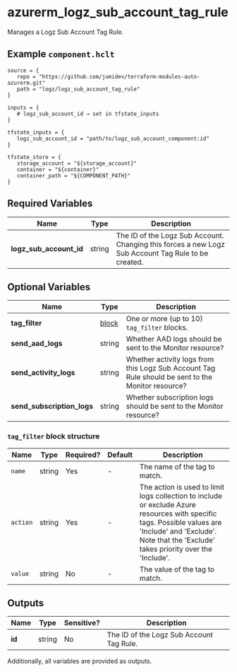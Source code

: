 # azurerm_logz_sub_account_tag_rule

Manages a Logz Sub Account Tag Rule.

## Example `component.hclt`

```hcl
source = {
   repo = "https://github.com/jumidev/terraform-modules-auto-azurerm.git"   
   path = "logz/logz_sub_account_tag_rule"   
}

inputs = {
   # logz_sub_account_id → set in tfstate_inputs
}

tfstate_inputs = {
   logz_sub_account_id = "path/to/logz_sub_account_component:id"   
}

tfstate_store = {
   storage_account = "${storage_account}"   
   container = "${container}"   
   container_path = "${COMPONENT_PATH}"   
}

```

## Required Variables

| Name | Type |  Description |
| ---- | --------- |  ----------- |
| **logz_sub_account_id** | string |  The ID of the Logz Sub Account. Changing this forces a new Logz Sub Account Tag Rule to be created. | 

## Optional Variables

| Name | Type |  Description |
| ---- | --------- |  ----------- |
| **tag_filter** | [block](#tag_filter-block-structure) |  One or more (up to 10) `tag_filter` blocks. | 
| **send_aad_logs** | string |  Whether AAD logs should be sent to the Monitor resource? | 
| **send_activity_logs** | string |  Whether activity logs from this Logz Sub Account Tag Rule should be sent to the Monitor resource? | 
| **send_subscription_logs** | string |  Whether subscription logs should be sent to the Monitor resource? | 

### `tag_filter` block structure

| Name | Type | Required? | Default | Description |
| ---- | ---- | --------- | ------- | ----------- |
| `name` | string | Yes | - | The name of the tag to match. |
| `action` | string | Yes | - | The action is used to limit logs collection to include or exclude Azure resources with specific tags. Possible values are 'Include' and 'Exclude'. Note that the 'Exclude' takes priority over the 'Include'. |
| `value` | string | No | - | The value of the tag to match. |



## Outputs

| Name | Type | Sensitive? | Description |
| ---- | ---- | --------- | --------- |
| **id** | string | No  | The ID of the Logz Sub Account Tag Rule. | 

Additionally, all variables are provided as outputs.
